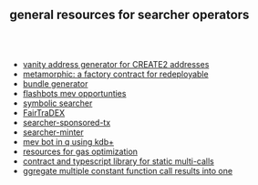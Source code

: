 ## general resources for searcher operators

<br>

<br>

* [vanity address generator for CREATE2 addresses](https://github.com/johguse/ERADICATE2)
* [metamorphic: a factory contract for redeployable](https://github.com/0age/metamorphic)
* [bundle generator](https://github.com/Alcibiades-Capital/mev_bundle_generator)
* [flashbots mev opportunties](https://github.com/flashbots/mev-job-board)
* [symbolic searcher](https://github.com/bzhang42/symbolic-searcher)
* [FairTraDEX](https://github.com/MEVProof/Contracts)
* [searcher-sponsored-tx](https://github.com/flashbots/searcher-sponsored-tx)
* [searcher-minter](https://github.com/flashbots/searcher-minter)
* [mev bot in q using kdb+](https://github.com/sambacha/q-evm)
* [resources for gas optimization](https://github.com/go-outside-labs/web3-solidity/blob/main/saving_gas/README.md)
* [contract and typescript library for static multi-calls](https://github.com/indexed-finance/multicall)
* [ggregate multiple constant function call results into one](https://github.com/makerdao/multicall)

